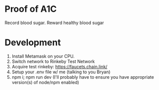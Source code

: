 # Proof of A1C
Record blood sugar. Reward healthy blood sugar

# Development

1) Install Metamask on your CPU. 
2) Switch network to Rinkeby Test Network 
3) Acquire test rinkeby: https://faucets.chain.link/
4) Setup your .env file w/ me (talking to you Bryan)
4) npm i; npm run dev (I'll probably have to ensure you have appropriate version(s) of node/npm enabled)